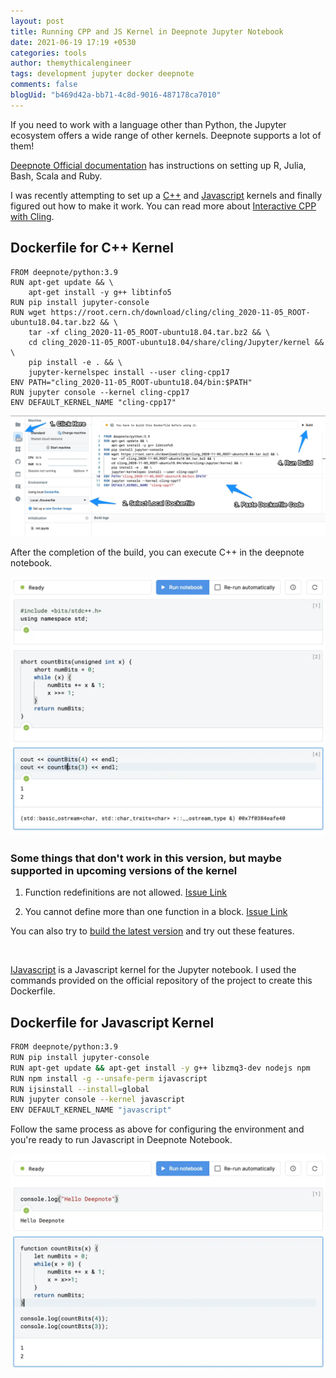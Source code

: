 ```yaml
---
layout: post
title: Running CPP and JS Kernel in Deepnote Jupyter Notebook
date: 2021-06-19 17:19 +0530
categories: tools
author: themythicalengineer
tags: development jupyter docker deepnote
comments: false
blogUid: "b469d42a-bb71-4c8d-9016-487178ca7010"
---
```

If you need to work with a language other than Python, the Jupyter ecosystem offers a wide range of other kernels.
Deepnote supports a lot of them!

[Deepnote Official documentation](https://docs.deepnote.com/environment/custom-environments/running-your-own-kernel) has instructions on setting up R, Julia, Bash, Scala and Ruby.

I was recently attempting to set up a [C++](https://root.cern/cling/) and [Javascript](https://github.com/n-riesco/ijavascript) kernels and finally figured out how to make it work. You can read more about [Interactive CPP with Cling](https://blog.llvm.org/posts/2020-11-30-interactive-cpp-with-cling/).

## Dockerfile for C++ Kernel 
```docker
FROM deepnote/python:3.9
RUN apt-get update && \
    apt-get install -y g++ libtinfo5
RUN pip install jupyter-console
RUN wget https://root.cern.ch/download/cling/cling_2020-11-05_ROOT-ubuntu18.04.tar.bz2 && \
    tar -xf cling_2020-11-05_ROOT-ubuntu18.04.tar.bz2 && \
    cd cling_2020-11-05_ROOT-ubuntu18.04/share/cling/Jupyter/kernel && \
    pip install -e . && \
    jupyter-kernelspec install --user cling-cpp17
ENV PATH="cling_2020-11-05_ROOT-ubuntu18.04/bin:$PATH"
RUN jupyter console --kernel cling-cpp17
ENV DEFAULT_KERNEL_NAME "cling-cpp17"
```

![Configure Dockerfile](/assets/images/running-cpp-and-js-kernel-deepnote/configure_dockerfile.webp)

After the completion of the build, you can execute C++ in the deepnote notebook.

![CPP Example](/assets/images/running-cpp-and-js-kernel-deepnote/deepnote_cpp_example.webp)

### Some things that don't work in this version, but maybe supported in upcoming versions of the kernel

1. Function redefinitions are not allowed. [Issue Link](https://github.com/jupyter-xeus/xeus-cling/issues/91)

2. You cannot define more than one function in a block. [Issue Link](https://github.com/jupyter-xeus/xeus-cling/issues/40)

You can also try to [build the latest version](https://root.cern/cling/cling_build_instructions/) and try out these features.

<br/>

[IJavascript](https://github.com/n-riesco/ijavascript) is a Javascript kernel for the Jupyter notebook.
I used the commands provided on the official repository of the project to create this Dockerfile.

## Dockerfile for Javascript Kernel

```bash
FROM deepnote/python:3.9
RUN pip install jupyter-console
RUN apt-get update && apt-get install -y g++ libzmq3-dev nodejs npm
RUN npm install -g --unsafe-perm ijavascript
RUN ijsinstall --install=global
RUN jupyter console --kernel javascript
ENV DEFAULT_KERNEL_NAME "javascript"
```

Follow the same process as above for configuring the environment and you're ready to run Javascript in Deepnote Notebook.

![JS Example](/assets/images/running-cpp-and-js-kernel-deepnote/deepnote_js_example.webp)
